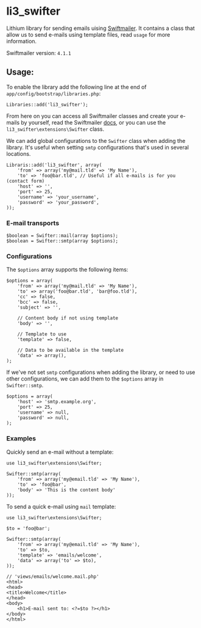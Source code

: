 # li3_swifter
Lithium library for sending emails uising [Swiftmailer](http://swiftmailer.org/). It contains
a class that allow us to send e-mails using template files, read `usage` for more information.

Swiftmailer version: `4.1.1`

## Usage:
To enable the library add the following line at the end of `app/config/bootstrap/libraries.php`:

    Libraries::add('li3_swifter');

From here on you can access all Swiftmailer classes and create your e-mails by yourself, read the
Swiftmailer [docs](http://swiftmailer.org/docs/introduction.htm/), or you can use the
`li3_swifter\extensions\Swifter` class.

We can add global configurations to the `Swifter` class when adding the library. It's useful
when setting `smtp` configurations that's used in several locations.

    Libraris::add('li3_swifter', array(
        'from' => array('my@mail.tld' => 'My Name'),
        'to' => 'foo@bar.tld', // Useful if all e-mails is for you (contact form)
        'host' => '',
        'port' => 25,
        'username' => 'your_username',
        'password' => 'your_password',
    ));

### E-mail transports

    $boolean = Swifter::mail(array $options);
    $boolean = Swifter::smtp(array $options);

### Configurations
The `$options` array supports the following items:

    $options = array(
        'from' => array('my@mail.tld' => 'My Name'),
        'to' => array('foo@bar.tld', 'bar@foo.tld'),
        'cc' => false,
        'bcc' => false,
        'subject' => '',

        // Content body if not using template
        'body' => '',

        // Template to use
        'template' => false,

        // Data to be available in the template
        'data' => array(),
    );

If we've not set `smtp` configurations when adding the library, or need to use other configurations, we
can add them to the `$options` array in `Swifter::smtp`.

    $options = array(
        'host' => 'smtp.example.org',
        'port' => 25,
        'username' => null,
        'password' => null,
    );

### Examples
Quickly send an e-mail without a template:

    use li3_swifter\extensions\Swifter;

    Swifter::smtp(array(
        'from' => array('my@email.tld' => 'My Name'),
        'to' => 'foo@bar',
        'body' => 'This is the content body'
    ));

To send a quick e-mail using `mail` template:

    use li3_swifter\extensions\Swifter;

    $to = 'foo@bar';

    Swifter::smtp(array(
        'from' => array('my@email.tld' => 'My Name'),
        'to' => $to,
        'template' => 'emails/welcome',
        'data' => array('to' => $to),
    ));

    // 'views/emails/welcome.mail.php'
    <html>
    <head>
    <title>Welcome</title>
    </head>
    <body>
        <h1>E-mail sent to: <?=$to ?></h1>
    </body>
    </html>